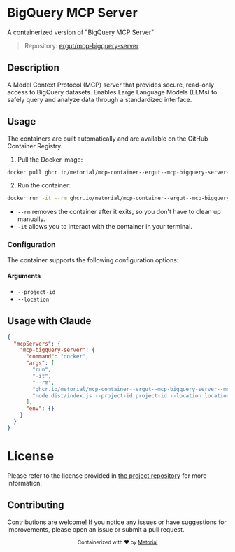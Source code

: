 
# BigQuery MCP Server

A containerized version of "BigQuery MCP Server"

> Repository: [ergut/mcp-bigquery-server](https://github.com/ergut/mcp-bigquery-server)

## Description

A Model Context Protocol (MCP) server that provides secure, read-only access to BigQuery datasets. Enables Large Language Models (LLMs) to safely query and analyze data through a standardized interface.


## Usage

The containers are built automatically and are available on the GitHub Container Registry.

1. Pull the Docker image:

```bash
docker pull ghcr.io/metorial/mcp-container--ergut--mcp-bigquery-server--mcp-bigquery-server
```

2. Run the container:

```bash
docker run -it --rm ghcr.io/metorial/mcp-container--ergut--mcp-bigquery-server--mcp-bigquery-server 
```

- `--rm` removes the container after it exits, so you don't have to clean up manually.
- `-it` allows you to interact with the container in your terminal.


### Configuration

The container supports the following configuration options:


#### Arguments

- `--project-id`
- `--location`






## Usage with Claude

```json
{
  "mcpServers": {
    "mcp-bigquery-server": {
      "command": "docker",
      "args": [
        "run",
        "-it",
        "--rm",
        "ghcr.io/metorial/mcp-container--ergut--mcp-bigquery-server--mcp-bigquery-server",
        "node dist/index.js --project-id project-id --location location"
      ],
      "env": {}
    }
  }
}
```

# License

Please refer to the license provided in [the project repository](https://github.com/ergut/mcp-bigquery-server) for more information.

## Contributing

Contributions are welcome! If you notice any issues or have suggestions for improvements, please open an issue or submit a pull request.

<div align="center">
  <sub>Containerized with ❤️ by <a href="https://metorial.com">Metorial</a></sub>
</div>
  
